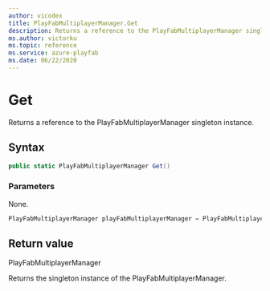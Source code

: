```yaml
---
author: vicodex
title: PlayFabMultiplayerManager.Get
description: Returns a reference to the PlayFabMultiplayerManager singleton instance. 
ms.author: victorku
ms.topic: reference
ms.service: azure-playfab
ms.date: 06/22/2020
---
```


# Get

Returns a reference to the PlayFabMultiplayerManager singleton instance.

## Syntax

```csharp
public static PlayFabMultiplayerManager Get()
```

### Parameters

None.

```csharp
PlayFabMultiplayerManager playFabMultiplayerManager = PlayFabMultiplayerManager.Get();
```

## Return value

PlayFabMultiplayerManager

Returns the singleton instance of the PlayFabMultiplayerManager.
